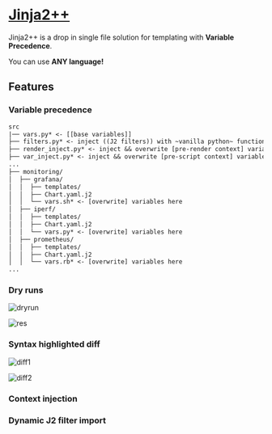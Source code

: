 # [Jinja2++](https://ms-jpq.github.io/jinja2pp/)

Jinja2++ is a drop in single file solution for templating with **Variable Precedence**.

You can use **ANY language!**

## Features

### Variable precedence

```txt
src
|── vars.py* <- [[base variables]]
├── filters.py* <- inject ((J2 filters)) with ~vanilla python~ functions!
├── render_inject.py* <- inject && overwrite [pre-render context] variables
├── var_inject.py* <- inject && overwrite [pre-script context] variables 
...
├── monitoring/
│  ├── grafana/
│  │  ├── templates/
│  │  ├── Chart.yaml.j2
│  │  └── vars.sh* <- [overwrite] variables here
│  ├── iperf/
│  │  ├── templates/
│  │  ├── Chart.yaml.j2
│  │  └── vars.py* <- [overwrite] variables here
│  ├── prometheus/
│  │  ├── templates/
│  │  ├── Chart.yaml.j2
│  │  └── vars.rb* <- [overwrite] variables here
...
```

### Dry runs

![dryrun](https://raw.githubusercontent.com/ms-jpq/jinja2pp/master/screenshot/dryrun.png)

![res](https://raw.githubusercontent.com/ms-jpq/jinja2pp/master/screenshot/res.png)

### Syntax highlighted diff

![diff1](https://raw.githubusercontent.com/ms-jpq/jinja2pp/master/screenshot/diff1.png)

![diff2](https://raw.githubusercontent.com/ms-jpq/jinja2pp/master/screenshot/diff2.png)

### Context injection

### Dynamic J2 filter import
